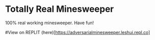 # Totally Real Minesweeper
100% real working minesweeper. Have fun!

#View on REPLIT
(here)[https://adversarialminesweeper.leshui.repl.co]
